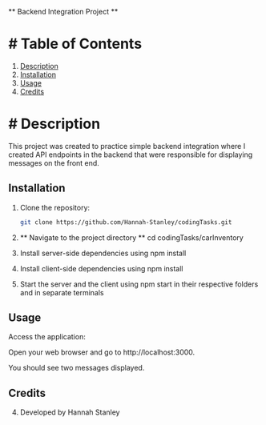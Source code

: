 ** Backend Integration Project **

# # Table of Contents 
1. [Description](#description)
2. [Installation](#installation)
3. [Usage](#usage)
4. [Credits](#credits)

# # Description 
This project was created to practice simple backend integration where I created API endpoints in the backend that were responsible for displaying messages on the front end. 

## Installation
1. Clone the repository:
   ```bash
   git clone https://github.com/Hannah-Stanley/codingTasks.git

2. ** Navigate to the project directory **
cd codingTasks/carInventory

3. Install server-side dependencies using npm install

4. Install client-side dependencies using npm install 

5. Start the server and the client using npm start in their respective folders and in separate terminals 

## Usage 
Access the application:

Open your web browser and go to http://localhost:3000.

You should see two messages displayed.

## Credits 
4. Developed by Hannah Stanley 